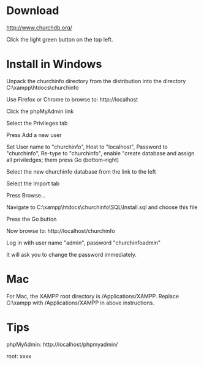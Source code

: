 Download
========
http://www.churchdb.org/

Click the light green button on the top left.

Install in Windows
==================

Unpack the churchinfo directory from the distribution into the directory C:\xampp\htdocs\churchinfo

Use Firefox or Chrome to browse to: http://localhost

Click the phpMyAdmin link

Select the Privileges tab

Press Add a new user

Set User name to "churchinfo", Host to "localhost", Password to "churchinfo", Re-type to "churchinfo", enable "create database and assign all priviledges; them press Go (bottom-right)

Select the new churchinfo database from the link to the left

Select the Import tab

Press Browse...

Navigate to C:\xampp\htdocs\churchinfo\SQL\Install.sql and choose this file

Press the Go button

Now browse to: http://localhost/churchinfo

Log in with user name "admin", password "churchinfoadmin"

It will ask you to change the password immediately.


Mac
===

For Mac, the XAMPP root directory is /Applications/XAMPP. Replace C:\xampp with /Applications/XAMPP in above instructions.


Tips
====

phpMyAdmin: http://localhost/phpmyadmin/

root: xxxx


